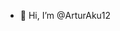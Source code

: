 - 👋 Hi, I’m @ArturAku12


<!---
ArturAku12/ArturAku12 is a ✨ special ✨ repository because its `README.md` (this file) appears on your GitHub profile.
You can click the Preview link to take a look at your changes.
--->
